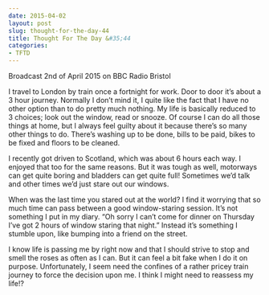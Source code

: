 ```yaml
---
date: 2015-04-02
layout: post
slug: thought-for-the-day-44
title: Thought For The Day &#35;44
categories:
- TFTD
---
```


Broadcast 2nd of April 2015 on BBC Radio Bristol

I travel to London by train once a fortnight for work. Door to door it’s about a 3 hour journey. Normally I don’t mind it, I quite like the fact that I have no other option than to do pretty much nothing. My life is basically reduced to 3 choices; look out the window, read or snooze. Of course I can do all those things at home, but I always feel guilty about it because there’s so many other things to do. There’s washing up to be done, bills to be paid, bikes to be fixed and floors to be cleaned.

I recently got driven to Scotland, which was about 6 hours each way. I enjoyed that too for the same reasons. But it was tough as well, motorways can get quite boring and bladders can get quite full! Sometimes we’d talk and other times we’d just stare out our windows.

When was the last time you stared out at the world? I find it worrying that so much time can pass between a good window-staring session. It’s not something I put in my diary. “Oh sorry I can’t come for dinner on Thursday I’ve got 2 hours of window staring that night.” Instead it’s something I stumble upon, like bumping into a friend on the street.

I know life is passing me by right now and that I should strive to stop and smell the roses as often as I can.  But it can feel a bit fake when I do it on purpose. Unfortunately, I seem need the confines of a rather pricey train journey to force the decision upon me. I think I might need to reassess my life!?

